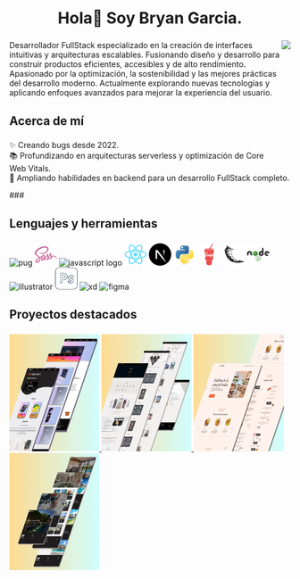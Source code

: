 <h1 align="center">Hola👋 Soy Bryan Garcia.</h1>

###

<img align="right" height="200" src="https://media.tenor.com/b4i7XITEcCIAAAAi/computer-games-computer-game.gif"  />

###

<p align="left">Desarrollador FullStack especializado en la creación de interfaces intuitivas y arquitecturas escalables. Fusionando diseño y desarrollo para construir productos eficientes, accesibles y de alto rendimiento.  
Apasionado por la optimización, la sostenibilidad y las mejores prácticas del desarrollo moderno.  
Actualmente explorando nuevas tecnologías y aplicando enfoques avanzados para mejorar la experiencia del usuario.</p>

###

<h2 align="left">Acerca de mí</h2>

###

<p align="left">
  ✨ Creando bugs desde 2022.<br>
  📚 Profundizando en arquitecturas serverless y optimización de Core Web Vitals.<br>
  🎯 Ampliando habilidades en backend para un desarrollo FullStack completo.<br>
</p>
###

<h2 align="left">Lenguajes y herramientas</h2>

###

<div>
  <img src="https://cdn.worldvectorlogo.com/logos/pug.svg" alt="pug" width="40" height="40"/>
  <img src="https://raw.githubusercontent.com/devicons/devicon/master/icons/sass/sass-original.svg" alt="sass" width="40" height="40"/> 
  <img src="https://cdn.jsdelivr.net/gh/devicons/devicon/icons/javascript/javascript-original.svg" height="40" alt="javascript logo"/>
  <img src="https://raw.githubusercontent.com/devicons/devicon/master/icons/react/react-original.svg" alt="react" width="40" height="40"/>
  <img src="https://raw.githubusercontent.com/devicons/devicon/master/icons/nextjs/nextjs-original.svg" alt="nextjs" width="40" height="40"/>
  <img src="https://raw.githubusercontent.com/devicons/devicon/master/icons/python/python-original.svg" alt="python" width="40" height="40"/>
  <img src="https://raw.githubusercontent.com/devicons/devicon/master/icons/gulp/gulp-plain.svg" alt="gulp" width="40" height="40"/>
  <img src="https://raw.githubusercontent.com/devicons/devicon/master/icons/flask/flask-original.svg" alt="flask" width="40" height="40"/>
  <img src="https://raw.githubusercontent.com/devicons/devicon/master/icons/nodejs/nodejs-original-wordmark.svg" alt="nodejs" width="40" height="40"/>
  <img src="https://www.vectorlogo.zone/logos/adobe_illustrator/adobe_illustrator-icon.svg" alt="illustrator" width="40" height="40"/>
  <img src="https://raw.githubusercontent.com/devicons/devicon/master/icons/photoshop/photoshop-line.svg" alt="photoshop" width="40" height="40"/>
  <img src="https://cdn.worldvectorlogo.com/logos/adobe-xd.svg" alt="xd" width="40" height="40"/>  
  <img src="https://www.vectorlogo.zone/logos/figma/figma-icon.svg" alt="figma" width="40" height="40"/>
</div>

###

<h2 align="left">Proyectos destacados</h2>

###
  <a href='https://kevin-uxui.github.io/portfolio/' title='Portfolio UX/UI' target='_blank'>
    <img width='32%' height="210" src="https://raw.githubusercontent.com/bryan56gm/creative-uxui/main/preview.jpg"/>
  </a>
  <a href='https://bryan56gm.github.io/adobe-prototype/' title='Garcinstal Multiservices' target='_blank'>
    <img width='32%' height="210" src="https://raw.githubusercontent.com/bryan56gm/bryan56gm/main/img/preview-garcinstal.jpg"/>
  </a>
  <a href='https://bryan56gm.github.io/giriga' title='Giriga comida fusión' target='_blank'>
    <img width='32%' height="210" src="https://raw.githubusercontent.com/bryan56gm/giriga/main/preview.jpg"/>
  </a>
  <a href='https://bryan56gm.github.io/risehorizon' title="RiseHorizon" target='_blank'>
    <img width='32%' height="210" src="https://raw.githubusercontent.com/bryan56gm/risehorizon/main/preview.jpg"/>
  </a>   
